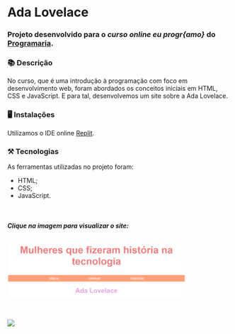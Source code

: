 # Ada Lovelace

### Projeto desenvolvido para o *curso online eu progr{amo}* do [**Programaria**](https://programaria.myedools.com/).

### 📚  Descrição 

No curso, que é uma introdução à programação com foco em desenvolvimento web, foram abordados os conceitos iniciais em HTML, CSS e JavaScript.
E para tal, desenvolvemos um site sobre a Ada Lovelace.

### 🖥️  Instalações

Utilizamos o IDE online [Replit](https://replit.com/).

### ⚒️  Tecnologias

As ferramentas utilizadas no projeto foram:

- HTML;
- CSS;
- JavaScript.

&nbsp;


##### Clique na imagem para visualizar o site:


[<img src="img/ada.png" target="_blank" alt="Foto do início da página do site Ada Lovelace" width="80%"/>](https://ada-lovelace.claudinha.repl.co/)

&nbsp;


<a href="https://www.linkedin.com/in/claudia-nogueira-dos-anjos-b71726215/" target="_blank">
        <img src="https://img.shields.io/badge/claudiaanjos-%230077B5.svg?&style=for-the-badge&logo=linkedin&logoColor=white&link=mailto:https://www.linkedin.com/in/claudia-nogueira-dos-anjos-093407180/">
</a>
